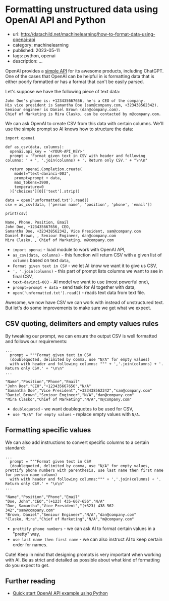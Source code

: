 # Formatting unstructured data using OpenAI API and Python
* url: http://datachild.net/machinelearning/how-to-format-data-using-openai-api
* category: machinelearning
* published: 2023-05-11
* tags: python, openai
* description: ...

OpenAI provides a [simple API](http://datachild.net/machinelearning/openai-api-python-quickstart) for its awesome products, including ChatGPT. One of the cases that OpenAI can be helpful in is formatting data that is either poorly formatted or has a format that can't be easily parsed.

Let's suppose we have the following piece of text data:
```
John Doe's phone is: +123435667656, he's a CEO of the company.
His vice president is Samantha Doe (sam@company.com, +323438562342).
Seniour engineer is Daniel Brown (dan@company.com).
Chief of Marketing is Mira Clasko, can be contacted by m@company.com.
```

We can ask OpenAI to create CSV from this data with certain columns.
We'll use the simple prompt so AI knows how to structure the data:
```
import openai

def as_csv(data, columns):
  openai.api_key = '<YOUR-API_KEY>'
  prompt = 'Format given text in CSV with header and following columns: ' + ', '.join(columns) + '. Return only CSV.' + "\n\n"

  return openai.Completion.create(
    model="text-davinci-003",
    prompt=prompt + data,
    max_tokens=3900,
    temperature=0
  )['choices'][0]['text'].strip()

data = open('unformatted.txt').read()
csv = as_csv(data, ['person name', 'position', 'phone', 'email'])

print(csv)
```
```output
Name, Phone, Position, Email
John Doe, +123435667656, CEO, 
Samantha Doe, +323438562342, Vice President, sam@company.com
Daniel Brown, , Seniour Engineer, dan@company.com
Mira Clasko, , Chief of Marketing, m@company.com
```
* `import openai` - load module to work with OpenAI API,
* `as_csv(data, columns)` - this function will return CSV with a given list of `columns` based on text `data`,
* `Format given text in CSV` - we let AI know we want it to give us CSV,
* `', '.join(columns)` - this part of prompt lists columns we want to see in final CSV,
* `text-davinci-003` - AI model we want to use (most powerful one),
* `prompt=prompt + data` - send task for AI together with data,
* `open('unformatted.txt').read()` - reads text data from text file.

Awesome, we now have CSV we can work with instead of unstructured text. But let's do some improvements to make sure we get what we expect.



## CSV quoting, delimiters and empty values rules

By tweaking our prompt, we can ensure the output CSV is well formatted and follows our requirements:

```
...
  prompt = """Format given text in CSV 
  (doublequoted, delimited by comma, use "N/A" for empty values)
  with with header and following columns: """ + ','.join(columns) + '. Return only CSV.' + "\n\n"
...
```
```output
"Name","Position","Phone","Email"
"John Doe","CEO","+123435667656","N/A"
"Samantha Doe","Vice President","+323438562342","sam@company.com"
"Daniel Brown","Seniour Engineer","N/A","dan@company.com"
"Mira Clasko","Chief of Marketing","N/A","m@company.com"
```
* `doublequoted` - we want doublequotes to be used for CSV,
* `use "N/A" for empty values` - replace empty values with `N/A`.



## Formatting specific values

We can also add instructions to convert specific columns to a certain standard:

```
...
  prompt = """Format given text in CSV
  (doublequoted, delimited by comma, use "N/A" for empty values, prettify phone numbers with parenthesis, use last name then first name for person name column)
  with with header and following columns:""" + ','.join(columns) + '. Return only CSV.' + "\n\n"
...
```
```output
"Name","Position","Phone","Email"
"Doe, John","CEO","(+123) 435-667-656","N/A"
"Doe, Samantha","Vice President","(+323) 438-562-342","sam@company.com"
"Brown, Daniel","Seniour Engineer","N/A","dan@company.com"
"Clasko, Mira","Chief of Marketing","N/A","m@company.com"
```
* `prettify phone numbers` - we can ask AI to format certain values in a "pretty" way,
* `use last name then first name` - we can also instruct AI to keep certain order for names.

Cute! Keep in mind that designing prompts is very important when working with AI. Be as strict and detailed as possible about what kind of formatting do you expect to get.



## Further reading

* [Quick start OpenAI API example using Python](http://datachild.net/machinelearning/openai-api-python-quickstart)